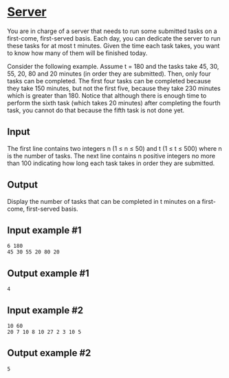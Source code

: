 # [Server](https://www.e-olymp.com/en/contests/9680/problems/85033)
You are in charge of a server that needs to run some submitted tasks on a first-come, first-served basis. Each day, you can dedicate the server to run these tasks for at most t minutes. Given the time each task takes, you want to know how many of them will be finished today.

Consider the following example. Assume t = 180 and the tasks take 45, 30, 55, 20, 80 and 20 minutes (in order they are submitted). Then, only four tasks can be completed. The first four tasks can be completed because they take 150 minutes, but not the first five, because they take 230 minutes which is greater than 180. Notice that although there is enough time to perform the sixth task (which takes 20 minutes) after completing the fourth task, you cannot do that because the fifth task is not done yet.

## Input
The first line contains two integers n (1 ≤ n ≤ 50) and t (1 ≤ t ≤ 500) where n is the number of tasks. The next line contains n positive integers no more than 100 indicating how long each task takes in order they are submitted.

## Output
Display the number of tasks that can be completed in t minutes on a first-come, first-served basis.

## Input example #1
```
6 180
45 30 55 20 80 20
```

## Output example #1
```
4
```

## Input example #2
```
10 60
20 7 10 8 10 27 2 3 10 5
```

## Output example #2
```
5
```
